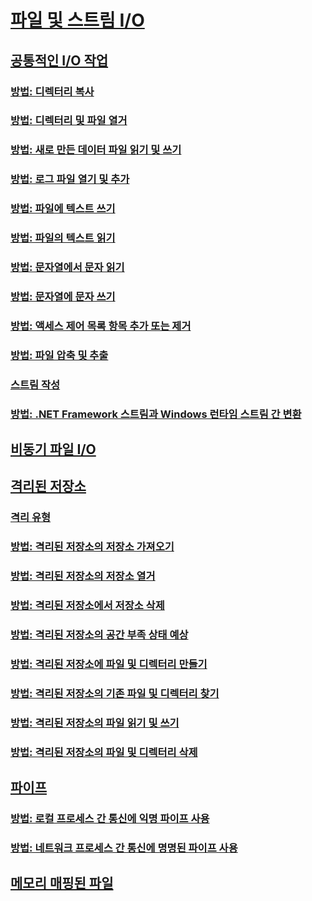 # [파일 및 스트림 I/O](index.md)
## [공통적인 I/O 작업](commons-tasks.md)
### [방법: 디렉터리 복사](how-to-copy-directories.md)
### [방법: 디렉터리 및 파일 열거](how-to-enumerate-directories-and-files.md)
### [방법: 새로 만든 데이터 파일 읽기 및 쓰기](how-to-read-and-write-to-a-newly-created-data-file.md)
### [방법: 로그 파일 열기 및 추가](how-to-open-and-append-to-a-log-file.md)
### [방법: 파일에 텍스트 쓰기](how-to-write-text-to-a-file.md)
### [방법: 파일의 텍스트 읽기](how-to-read-text-from-a-file.md)
### [방법: 문자열에서 문자 읽기](how-to-read-characters-from-a-string.md)
### [방법: 문자열에 문자 쓰기](how-to-write-characters-to-a-string.md)
### [방법: 액세스 제어 목록 항목 추가 또는 제거](how-to-add-or-remove-access-control-list-entries.md)
### [방법: 파일 압축 및 추출](how-to-compress-and-extract-files.md)
### [스트림 작성](composing-streams.md)
### [방법: .NET Framework 스트림과 Windows 런타임 스트림 간 변환](how-to-convert-between-dotnet-streams-and-winrt-streams.md)
## [비동기 파일 I/O](비동기-파일-i-o.md)
## [격리된 저장소](isolated-storage.md)
### [격리 유형](types-of-isolation.md)
### [방법: 격리된 저장소의 저장소 가져오기](how-to-obtain-stores-for-isolated-storage.md)
### [방법: 격리된 저장소의 저장소 열거](how-to-enumerate-stores-for-isolated-storage.md)
### [방법: 격리된 저장소에서 저장소 삭제](how-to-delete-stores-in-isolated-storage.md)
### [방법: 격리된 저장소의 공간 부족 상태 예상](how-to-anticipate-out-of-space-conditions-with-isolated-storage.md)
### [방법: 격리된 저장소에 파일 및 디렉터리 만들기](how-to-create-files-and-directories-in-isolated-storage.md)
### [방법: 격리된 저장소의 기존 파일 및 디렉터리 찾기](how-to-find-existing-files-and-directories-in-isolated-storage.md)
### [방법: 격리된 저장소의 파일 읽기 및 쓰기](how-to-read-and-write-to-files-in-isolated-storage.md)
### [방법: 격리된 저장소의 파일 및 디렉터리 삭제](how-to-delete-files-and-directories-in-isolated-storage.md)
## [파이프](pipe-operations.md)
### [방법: 로컬 프로세스 간 통신에 익명 파이프 사용](how-to-use-anonymous-pipes-for-local-interprocess-communication.md)
### [방법: 네트워크 프로세스 간 통신에 명명된 파이프 사용](how-to-use-named-pipes-for-network-interprocess-communication.md)
## [메모리 매핑된 파일](memory-mapped-files.md)
